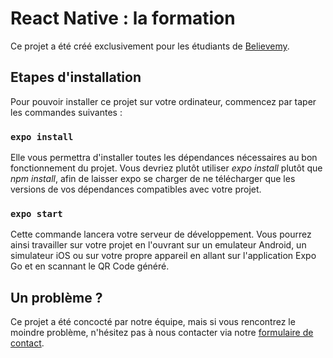 # React Native : la formation

Ce projet a été créé exclusivement pour les étudiants de [Believemy](https://believemy.com).

## Etapes d'installation

Pour pouvoir installer ce projet sur votre ordinateur, commencez par taper les commandes suivantes :

### `expo install`

Elle vous permettra d'installer toutes les dépendances nécessaires au bon fonctionnement du projet. Vous devriez plutôt utiliser _expo install_ plutôt que _npm install_, afin de laisser expo se charger de ne télécharger que les versions de vos dépendances compatibles avec votre projet.

### `expo start`

Cette commande lancera votre serveur de développement. Vous pourrez ainsi travailler sur votre projet en l'ouvrant sur un emulateur Android, un simulateur iOS ou sur votre propre appareil en allant sur l'application Expo Go et en scannant le QR Code généré.

## Un problème ?

Ce projet a été concocté par notre équipe, mais si vous rencontrez le moindre problème, n'hésitez pas à nous contacter via notre [formulaire de contact](https://believemy.com/contact).
